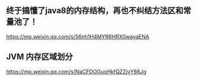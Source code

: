## 终于搞懂了java8的内存结构，再也不纠结方法区和常量池了！
https://mp.weixin.qq.com/s/56nh1H4MYR6HRX0wayaENA

## JVM 内存区域划分
https://mp.weixin.qq.com/s/NaCFDOGuoHkfQZZjvY66Jg